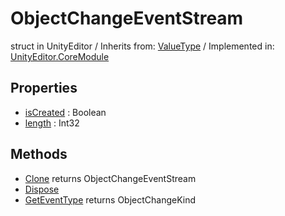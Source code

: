 # ObjectChangeEventStream
struct in UnityEditor
 / Inherits from: <a href="https://docs.unity3d.com/6000.0/Documentation/ScriptReference/ValueType.html" target="_blank">ValueType</a> / Implemented in: <a href="https://docs.unity3d.com/6000.0/Documentation/ScriptReference/UnityEditor.CoreModule.html" target="_blank">UnityEditor.CoreModule</a>
## Properties
- <a href="https://docs.unity3d.com/6000.0/Documentation/ScriptReference/ObjectChangeEventStream-isCreated.html" target="_blank">isCreated</a> : Boolean
- <a href="https://docs.unity3d.com/6000.0/Documentation/ScriptReference/ObjectChangeEventStream-length.html" target="_blank">length</a> : Int32
## Methods
- <a href="https://docs.unity3d.com/6000.0/Documentation/ScriptReference/ObjectChangeEventStream.Clone.html" target="_blank">Clone</a> returns ObjectChangeEventStream
- <a href="https://docs.unity3d.com/6000.0/Documentation/ScriptReference/ObjectChangeEventStream.Dispose.html" target="_blank">Dispose</a>
- <a href="https://docs.unity3d.com/6000.0/Documentation/ScriptReference/ObjectChangeEventStream.GetEventType.html" target="_blank">GetEventType</a> returns ObjectChangeKind

